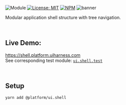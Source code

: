 ![Module](https://img.shields.io/badge/%40platform-ui.shell-%23EA4E7E.svg)
[![License: MIT](https://img.shields.io/badge/license-MIT-blue.svg)](https://opensource.org/licenses/MIT)
[![NPM](https://img.shields.io/npm/v/@platform/ui.shell.svg?colorB=blue&style=flat)](https://www.npmjs.com/package/@platform/ui.shell)
![banner](https://user-images.githubusercontent.com/185555/63977796-ccf07b80-cb08-11e9-9bd5-8b9742d2ff56.png)

Modular application shell structure with tree navigation.

<p>&nbsp;<p>

## Live Demo:
https://shell.platform.uiharness.com  
See corresponding test module: [`ui.shell.test`](../ui.shell.test)

<p>&nbsp;<p>


## Setup

    yarn add @platform/ui.shell



<p>&nbsp;<p>
<p>&nbsp;<p>
